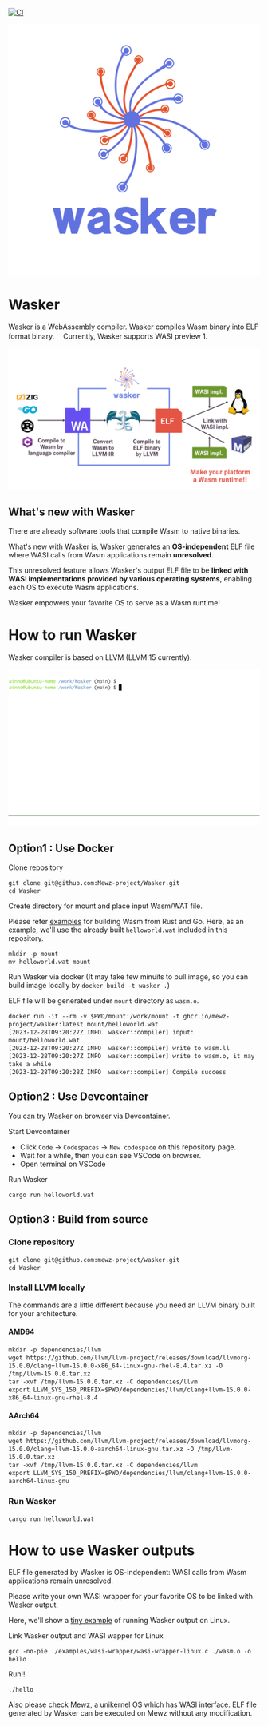 [![CI](https://github.com/mewz-project/wasker/actions/workflows/ci.yaml/badge.svg)](https://github.com/mewz-project/wasker/actions/workflows/ci.yaml)

![Wasker_logo](./doc/assets/wasker.png "Wasker_logo")

# Wasker

Wasker is a WebAssembly compiler.
Wasker compiles Wasm binary into ELF format binary.　
Currently, Wasker supports WASI preview 1.

![Wasker_architecture](./doc/assets/wasker_architecture.png "Wasker_architecture")

## What's new with Wasker

There are already software tools that compile Wasm to native binaries.

What's new with Wasker is, Wasker generates an **OS-independent** ELF file where WASI calls from Wasm applications remain **unresolved**.

This unresolved feature allows Wasker's output ELF file to be **linked with WASI implementations provided by various operating systems**, enabling each OS to execute Wasm applications.

Wasker empowers your favorite OS to serve as a Wasm runtime!


# How to run Wasker
Wasker compiler is based on LLVM (LLVM 15 currently).

![demo](./doc/assets/wasker.gif)


## Option1 : Use Docker
Clone repository
```
git clone git@github.com:Mewz-project/Wasker.git
cd Wasker
```

Create directory for mount and place input Wasm/WAT file. 

Please refer [examples](./examples) for building Wasm from Rust and Go. 
Here, as an example, we'll use the already built `helloworld.wat` included in this repository.
```
mkdir -p mount
mv helloworld.wat mount
```

Run Wasker via docker (It may take few minuits to pull image, so you can build image locally by `docker build -t wasker .`)

ELF file will be generated under `mount` directory as `wasm.o`.

```
docker run -it --rm -v $PWD/mount:/work/mount -t ghcr.io/mewz-project/wasker:latest mount/helloworld.wat
[2023-12-28T09:20:27Z INFO  wasker::compiler] input: mount/helloworld.wat
[2023-12-28T09:20:27Z INFO  wasker::compiler] write to wasm.ll
[2023-12-28T09:20:27Z INFO  wasker::compiler] write to wasm.o, it may take a while
[2023-12-28T09:20:28Z INFO  wasker::compiler] Compile success
```

## Option2 : Use Devcontainer
You can try Wasker on browser via Devcontainer.

Start Devcontainer
- Click `Code` -> `Codespaces` -> `New codespace` on this repository page.
- Wait for a while, then you can see VSCode on browser.
- Open terminal on VSCode

Run Wasker
```
cargo run helloworld.wat
```


## Option3 : Build from source
### Clone repository
```
git clone git@github.com:mewz-project/wasker.git
cd Wasker
```

### Install LLVM locally
The commands are a little different because you need an LLVM binary built for your architecture.
#### AMD64
```
mkdir -p dependencies/llvm
wget https://github.com/llvm/llvm-project/releases/download/llvmorg-15.0.0/clang+llvm-15.0.0-x86_64-linux-gnu-rhel-8.4.tar.xz -O /tmp/llvm-15.0.0.tar.xz
tar -xvf /tmp/llvm-15.0.0.tar.xz -C dependencies/llvm
export LLVM_SYS_150_PREFIX=$PWD/dependencies/llvm/clang+llvm-15.0.0-x86_64-linux-gnu-rhel-8.4
```

#### AArch64
```
mkdir -p dependencies/llvm
wget https://github.com/llvm/llvm-project/releases/download/llvmorg-15.0.0/clang+llvm-15.0.0-aarch64-linux-gnu.tar.xz -O /tmp/llvm-15.0.0.tar.xz
tar -xvf /tmp/llvm-15.0.0.tar.xz -C dependencies/llvm
export LLVM_SYS_150_PREFIX=$PWD/dependencies/llvm/clang+llvm-15.0.0-aarch64-linux-gnu
```

### Run Wasker
```
cargo run helloworld.wat
```

# How to use Wasker outputs

ELF file generated by Wasker is OS-independent: WASI calls from Wasm applications remain unresolved.

Please write your own WASI wrapper for your favorite OS to be linked with Wasker output.

Here, we'll show a [tiny example](./examples/wasi-wrapper/wasi-wrapper-linux.c) of running Wasker output on Linux.

Link Wasker output and WASI wapper for Linux
```
gcc -no-pie ./examples/wasi-wrapper/wasi-wrapper-linux.c ./wasm.o -o hello
```

Run!!
```
./hello
```

Also please check [Mewz](https://github.com/Mewz-project/Mewz.git), a unikernel OS which has WASI interface. 
ELF file generated by Wasker can be executed on Mewz without any modification.
